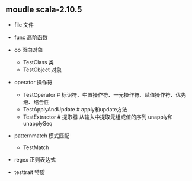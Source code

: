 ## moudle scala-2.10.5

- file  文件

- func 高阶函数

- oo 面向对象
    - TestClass 类
    - TestObject 对象
    
- operator 操作符
    - TestOperator # 标识符、中置操作符、一元操作符、赋值操作符、优先级、结合性
    - TestApplyAndUpdate # apply和update方法
    - TestExtractor # 提取器 从输入中提取元组或值的序列 unapply和unapplySeq

- patternmatch 模式匹配
    - TestMatch
    
- regex   正则表达式

- testtrait 特质



